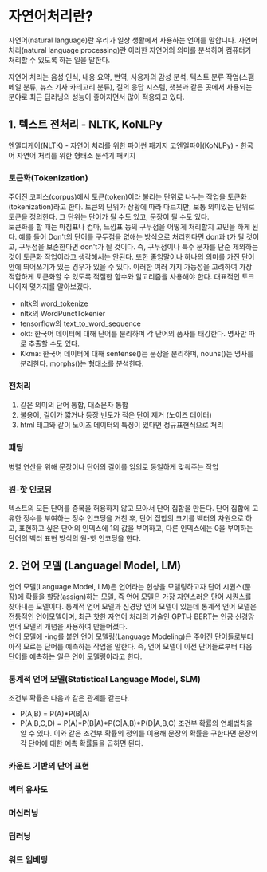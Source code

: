 # 자연어처리란?
자연어(natural language)란 우리가 일상 생활에서 사용하는 언어를 말합니다. 자연어 처리(natural language processing)란 이러한 자연어의 의미를 분석하여 컴퓨터가 처리할 수 있도록 하는 일을 말한다.

자연어 처리는 음성 인식, 내용 요약, 번역, 사용자의 감성 분석, 텍스트 분류 작업(스팸 메일 분류, 뉴스 기사 카테고리 분류), 질의 응답 시스템, 챗봇과 같은 곳에서 사용되는 분야로 최근 딥러닝의 성능이 좋아지면서 많이 적용되고 있다.

## 1. 텍스트 전처리 - NLTK, KoNLPy
엔엘티케이(NLTK) - 자연어 처리를 위한 파이썬 패키지
코엔엘파이(KoNLPy) - 한국어 자연어 처리를 위한 형태소 분석기 패키지
### 토큰화(Tokenization)
주어진 코퍼스(corpus)에서 토큰(token)이라 불리는 단위로 나누는 작업을 토큰화(tokenization)라고 한다. 토큰의 단위가 상황에 따라 다르지만, 보통 의미있는 단위로 토큰을 정의한다. 그 단위는 단어가 될 수도 있고, 문장이 될 수도 있다.   
토큰화를 할 때는 마침표나 컴마, 느낌표 등의 구두점을 어떻게 처리할지 고민을 하게 된다. 예를 들어 Don't의 단어를 구두점을 없애는 방식으로 처리한다면 don과 t가 될 것이고, 구두점을 보존한다면 don't가 될 것이다. 즉, 구두점이나 특수 문자를 단순 제외하는 것이 토큰화 작업이라고 생각해서는 안된다. 또한 줄임말이나 하나의 의미를 가진 단어 안에 띄어쓰기가 있는 경우가 있을 수 있다. 이러한 여러 가지 가능성을 고려하여 가장 적합하게 토큰화할 수 있도록 적절한 함수와 알고리즘을 사용해야 한다. 대표적인 토크나이저 몇가지를 알아보겠다. 

- nltk의 word_tokenize
- nltk의 WordPunctTokenier
- tensorflow의 text_to_word_sequence
- okt: 한국어 데이터에 대해 단어를 분리하며 각 단어의 품사를 태깅한다. 명사만 따로 추출할 수도 있다. 
- Kkma: 한국어 데이터에 대해 sentense()는 문장을 분리하며, nouns()는 명사를 분리한다. morphs()는 형태소를 분석한다. 

### 전처리 
1. 같은 의미의 단어 통합, 대소문자 통합
2. 불용어, 길이가 짧거나 등장 빈도가 적은 단어 제거 (노이즈 데이터)
3. html 태그와 같이 노이즈 데이터의 특징이 있다면 정규표현식으로 처리
### 패딩
병렬 연산을 위해 문장이나 단어의 길이를 임의로 동일하게 맞춰주는 작업
### 원-핫 인코딩
텍스트의 모든 단어를 중복을 허용하지 않고 모아서 단어 집합을 만든다. 단어 집합에 고유한 정수를 부여하는 정수 인코딩을 거친 후, 단어 집합의 크기를 벡터의 차원으로 하고, 표현하고 싶은 단어의 인덱스에 1의 값을 부여하고, 다른 인덱스에는 0을 부여하는 단어의 벡터 표현 방식의 원-핫 인코딩을 한다. 

## 2. 언어 모델 (Languagel Model, LM)
언어 모델(Language Model, LM)은 언어라는 현상을 모델링하고자 단어 시퀀스(문장)에 확률을 할당(assign)하는 모델, 즉 언어 모델은 가장 자연스러운 단어 시퀀스를 찾아내는 모델이다. 통계적 언어 모델과 신경망 언어 모델이 있는데 통계적 언어 모델은 전통적인 언어모델이며, 최근 핫한 자연어 처리의 기술인 GPT나 BERT는 인공 신경망 언어 모델의 개념을 사용하여 만들어졌다.   
언어 모델에 -ing를 붙인 언어 모델링(Language Modeling)은 주어진 단어들로부터 아직 모르는 단어를 예측하는 작업을 말한다. 즉, 언어 모델이 이전 단어들로부터 다음 단어를 예측하는 일은 언어 모델링이라고 한다.

### 통계적 언어 모델(Statistical Language Model, SLM)
조건부 확률은 다음과 같은 관계를 같는다. 
- P(A,B) = P(A)*P(B|A)
- P(A,B,C,D) = P(A)*P(B|A)*P(C|A,B)*P(D|A,B,C)
조건부 확률의 연쇄법칙을 알 수 있다. 이와 같은 조건부 확률의 정의를 이용해 문장의 확률을 구한다면 문장의 각 단어에 대한 예측 확률들을 곱하면 된다.

### 카운트 기반의 단어 표현
### 벡터 유사도
### 머신러닝
### 딥러닝
### 워드 임베딩